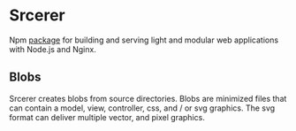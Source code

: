 # Srcerer
Npm [package](https://www.npmjs.com/package/srcerer) for building and serving light and modular web applications with Node.js and Nginx.

## Blobs
Srcerer creates blobs from source directories. Blobs are minimized files that can contain a model, view, controller, css, and / or svg graphics. The svg format can deliver multiple vector, and pixel graphics.
